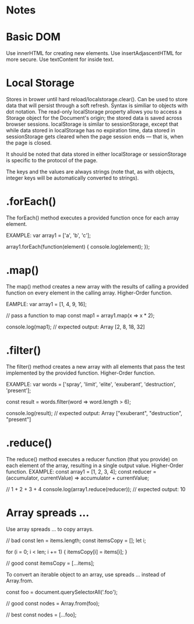 # Notes

# Basic DOM

Use innerHTML for creating new elements.
Use insertAdjascentHTML for more secure.
Use textContent for inside text.

# Local Storage

Stores in brower until hard reload/localstorage.clear(). Can be used to store data that will persist through a soft refresh.
Syntax is similiar to objects with dot notation.
The read-only localStorage property allows you to access a Storage object for the Document's origin; the stored data is saved across browser sessions. localStorage is similar to sessionStorage, except that while data stored in localStorage has no expiration time, data stored in sessionStorage gets cleared when the page session ends — that is, when the page is closed.

It should be noted that data stored in either localStorage or sessionStorage is specific to the protocol of the page.

The keys and the values are always strings (note that, as with objects, integer keys will be automatically converted to strings).

# .forEach()

The forEach() method executes a provided function once for each array element.

EXAMPLE:
var array1 = ['a', 'b', 'c'];

array1.forEach(function(element) {
  console.log(element);
});


# .map()

The map() method creates a new array with the results of calling a provided function on every element in the calling array.
Higher-Order function.

EAMPLE:
var array1 = [1, 4, 9, 16];

// pass a function to map
const map1 = array1.map(x => x * 2);

console.log(map1);
// expected output: Array [2, 8, 18, 32]

# .filter()

The filter() method creates a new array with all elements that pass the test implemented by the provided function.
Higher-Order function.

EXAMPLE:
var words = ['spray', 'limit', 'elite', 'exuberant', 'destruction', 'present'];

const result = words.filter(word => word.length > 6);

console.log(result);
// expected output: Array ["exuberant", "destruction", "present"]


# .reduce()

The reduce() method executes a reducer function (that you provide) on each element of the array, resulting in a single output value.
Higher-Order function.
EXAMPLE:
const array1 = [1, 2, 3, 4];
const reducer = (accumulator, currentValue) => accumulator + currentValue;

// 1 + 2 + 3 + 4
console.log(array1.reduce(reducer));
// expected output: 10

# Array spreads ...

Use array spreads ... to copy arrays.

// bad
const len = items.length;
const itemsCopy = [];
let i;

for (i = 0; i < len; i += 1) {
  itemsCopy[i] = items[i];
}

// good
const itemsCopy = [...items];

To convert an iterable object to an array, use spreads ... instead of Array.from.

const foo = document.querySelectorAll('.foo');

// good
const nodes = Array.from(foo);

// best
const nodes = [...foo];
